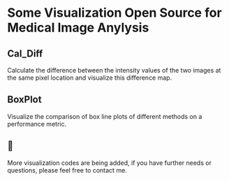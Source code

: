 # Some Visualization Open Source for Medical Image Anylysis

## Cal_Diff
Calculate the difference between the intensity values of the two images at the same pixel location and visualize this difference map.

## BoxPlot
Visualize the comparison of box line plots of different methods on a performance metric.

## 👋
More visualization codes are being added, if you have further needs or questions, please feel free to contact me.

